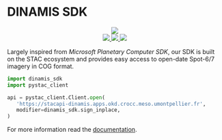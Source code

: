 # DINAMIS SDK

<p align="center">
<img src="https://theia.sedoo.fr/wp-content-theia/uploads/sites/6/2020/05/Logo_DINAMIS_300px.png">
<br>
<a href="https://gitlab.irstea.fr/dinamis/dinamis-sdk/-/releases">
<img src="https://gitlab.irstea.fr/dinamis/dinamis-sdk/-/badges/release.svg">
</a>
<a href="https://gitlab.irstea.fr/dinamis/dinamis-sdk/-/commits/main">
<img src="https://gitlab.irstea.fr/dinamis/dinamis-sdk/badges/main/pipeline.svg">
</a>
<a href="LICENSE">
<img src="https://img.shields.io/badge/License-Apache%202.0-blue.svg">
</a>
</p>

Largely inspired from *Microsoft Planetary Computer SDK*, our SDK is built on 
the STAC ecosystem and provides easy access to open-date Spot-6/7 imagery in 
COG format. 

```python
import dinamis_sdk
import pystac_client

api = pystac_client.Client.open(
   'https://stacapi-dinamis.apps.okd.crocc.meso.umontpellier.fr',
   modifier=dinamis_sdk.sign_inplace,
)
```

For more information read the 
[documentation](https://dinamis.gitlab.irstea.page/dinamis-sdk).
